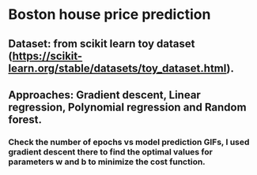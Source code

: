 # Boston house price prediction
## Dataset: from scikit learn toy dataset (https://scikit-learn.org/stable/datasets/toy_dataset.html).
## Approaches: Gradient descent, Linear regression, Polynomial regression and Random forest.
### Check the number of epochs vs model prediction GIFs, I used gradient descent there to find the optimal values for parameters w and b to minimize the cost function.
